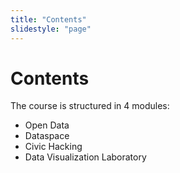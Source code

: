 ```yaml
---
title: "Contents"
slidestyle: "page"
---
```

<h1>Contents</h1>
The course is structured in 4 modules:
<ul>
<li>Open Data</li>
<li>Dataspace</li>
<li>Civic Hacking</li>
<li>Data Visualization Laboratory</li>
</ul
The lessons are held at the GSSI - Gran Sasso Science Institute located in L'Aquila, Italy
